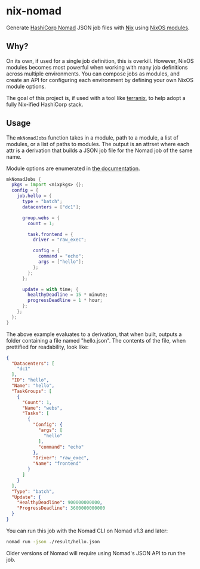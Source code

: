 # nix-nomad

Generate [HashiCorp Nomad](https://nomadproject.io) JSON job files with [Nix](https://nixos.org) using
[NixOS modules](https://github.com/NixOS/nixpkgs/blob/master/lib/modules.nix).

## Why?

On its own, if used for a single job definition, this is overkill. However, NixOS modules becomes most  powerful when
working with many job definitions across multiple environments. You can compose jobs as modules, and create an API for
configuring each environment by defining your own NixOS module options.

The goal of this project is, if used with a tool like [terranix](https://terranix.org), to help adopt a fully Nix-ified
HashiCorp stack.

## Usage

The `mkNomadJobs` function takes in a module, path to a module, a list of modules, or a list of paths to modules. The
output is an attrset where each attr is a derivation that builds a JSON job file for the Nomad job of the same name.

Module options are enumerated in [the documentation](https://tristanpemble.github.io/nix-nomad/).

```nix
mkNomadJobs {
  pkgs = import <nixpkgs> {};
  config = {
    job.hello = {
      type = "batch";
      datacenters = ["dc1"];

      group.webs = {
        count = 1;

        task.frontend = {
          driver = "raw_exec";

          config = {
            command = "echo";
            args = ["hello"];
          };
        };
      };

      update = with time; {
        healthyDeadline = 15 * minute;
        progressDeadline = 1 * hour;
      };
    };
  };
}
```

The above example evaluates to a derivation, that when built, outputs a folder containing a file named "hello.json".
The contents of the file, when prettified for readability, look like:

```json
{
  "Datacenters": [
    "dc1"
  ],
  "ID": "hello",
  "Name": "hello",
  "TaskGroups": [
    {
      "Count": 1,
      "Name": "webs",
      "Tasks": [
        {
          "Config": {
            "args": [
              "hello"
            ],
            "command": "echo"
          },
          "Driver": "raw_exec",
          "Name": "frontend"
        }
      ]
    }
  ],
  "Type": "batch",
  "Update": {
    "HealthyDeadline": 900000000000,
    "ProgressDeadline": 3600000000000
  }
}
```

You can run this job with the Nomad CLI on Nomad v1.3 and later:

```bash
nomad run -json ./result/hello.json
```

Older versions of Nomad will require using Nomad's JSON API to run the job.
